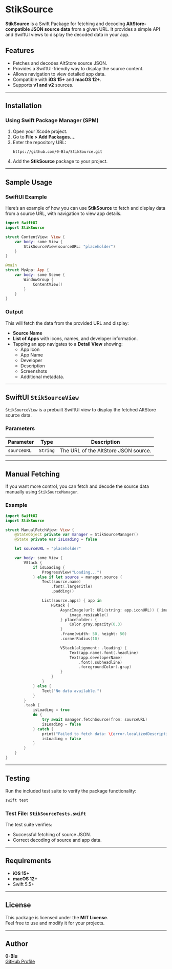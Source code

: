 # StikSource

**StikSource** is a Swift Package for fetching and decoding **AltStore-compatible JSON source data** from a given URL. It provides a simple API and SwiftUI views to display the decoded data in your app.

## Features

- Fetches and decodes AltStore source JSON.
- Provides a SwiftUI-friendly way to display the source content.
- Allows navigation to view detailed app data.
- Compatible with **iOS 15+** and **macOS 12+**.
- Supports **v1 and v2** sources.

---

## Installation

### Using Swift Package Manager (SPM)

1. Open your Xcode project.
2. Go to **File > Add Packages...**.
3. Enter the repository URL:
   ```
   https://github.com/0-Blu/StikSource.git
   ```
4. Add the **StikSource** package to your project.

---

## Sample Usage

### SwiftUI Example

Here’s an example of how you can use **StikSource** to fetch and display data from a source URL, with navigation to view app details.

```swift
import SwiftUI
import StikSource

struct ContentView: View {
    var body: some View {
        StikSourceView(sourceURL: "placeholder")
    }
}

@main
struct MyApp: App {
    var body: some Scene {
        WindowGroup {
            ContentView()
        }
    }
}
```

### Output
This will fetch the data from the provided URL and display:

- **Source Name**
- **List of Apps** with icons, names, and developer information.
- Tapping an app navigates to a **Detail View** showing:
  - App Icon
  - App Name
  - Developer
  - Description
  - Screenshots
  - Additional metadata.

---

## SwiftUI `StikSourceView`

`StikSourceView` is a prebuilt SwiftUI view to display the fetched AltStore source data.

### Parameters

| Parameter     | Type         | Description                          |
|---------------|--------------|--------------------------------------|
| `sourceURL`   | `String`     | The URL of the AltStore JSON source. |

---

## Manual Fetching

If you want more control, you can fetch and decode the source data manually using `StikSourceManager`.

### Example

```swift
import SwiftUI
import StikSource

struct ManualFetchView: View {
    @StateObject private var manager = StikSourceManager()
    @State private var isLoading = false

    let sourceURL = "placeholder"

    var body: some View {
        VStack {
            if isLoading {
                ProgressView("Loading...")
            } else if let source = manager.source {
                Text(source.name)
                    .font(.largeTitle)
                    .padding()

                List(source.apps) { app in
                    HStack {
                        AsyncImage(url: URL(string: app.iconURL)) { image in
                            image.resizable()
                        } placeholder: {
                            Color.gray.opacity(0.3)
                        }
                        .frame(width: 50, height: 50)
                        .cornerRadius(10)

                        VStack(alignment: .leading) {
                            Text(app.name).font(.headline)
                            Text(app.developerName)
                                .font(.subheadline)
                                .foregroundColor(.gray)
                        }
                    }
                }
            } else {
                Text("No data available.")
            }
        }
        .task {
            isLoading = true
            do {
                try await manager.fetchSource(from: sourceURL)
                isLoading = false
            } catch {
                print("Failed to fetch data: \(error.localizedDescription)")
                isLoading = false
            }
        }
    }
}
```

---

## Testing

Run the included test suite to verify the package functionality:

```bash
swift test
```

### Test File: `StikSourceTests.swift`

The test suite verifies:
- Successful fetching of source JSON.
- Correct decoding of source and app data.

---

## Requirements

- **iOS 15+**
- **macOS 12+**
- Swift 5.5+

---

## License

This package is licensed under the **MIT License**.  
Feel free to use and modify it for your projects.

---

## Author

**0-Blu**  
[GitHub Profile](https://github.com/0-Blu)
